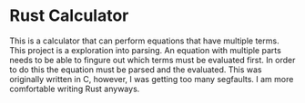 # Rust Calculator

This is a calculator that can perform equations that have multiple terms. This project is a exploration into parsing. An equation with multiple parts needs to be able to fingure out which terms must be evaluated first. In order to do this the equation must be parsed and the evaluated. This was originally written in C, however, I was getting too many segfaults. I am more comfortable writing Rust anyways.
